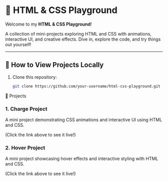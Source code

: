 # 🎨 HTML & CSS Playground

Welcome to my **HTML & CSS Playground**!  

A collection of mini-projects exploring HTML and CSS with animations, interactive UI, and creative effects. Dive in, explore the code, and try things out yourself!  

---

## 🚀 How to View Projects Locally

1. Clone this repository:
   ```bash
   git clone https://github.com/your-username/html-css-playground.git
📂 Projects
### 1. Charge Project 

A mini project demonstrating CSS animations and interactive UI using HTML and CSS.

(Click the link above to see it live!)

### 2. Hover Project

A mini project showcasing hover effects and interactive styling with HTML and CSS.

(Click the link above to see it live!)
